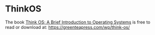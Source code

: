 # ThinkOS

The book [Think OS; A Brief Introduction to Operating Systems](https://greenteapress.com/wp/think-os/) is free to read or download at: https://greenteapress.com/wp/think-os/
